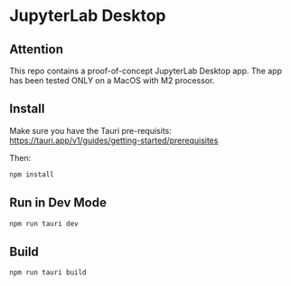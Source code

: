 # JupyterLab Desktop

## Attention
This repo contains a proof-of-concept JupyterLab Desktop app. The app has been
tested ONLY on a MacOS with M2 processor. 

## Install
Make sure you have the Tauri pre-requisits:
https://tauri.app/v1/guides/getting-started/prerequisites

Then:
```bash
npm install
```

## Run in Dev Mode
```bash
npm run tauri dev
```

## Build
```bash
npm run tauri build
```